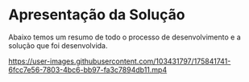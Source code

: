 # Apresentação da Solução


Abaixo temos um resumo de todo o processo de desenvolvimento e a solução que foi desenvolvida.

https://user-images.githubusercontent.com/103431797/175841741-6fcc7e56-7803-4bc6-bb97-fa3c7894db11.mp4
